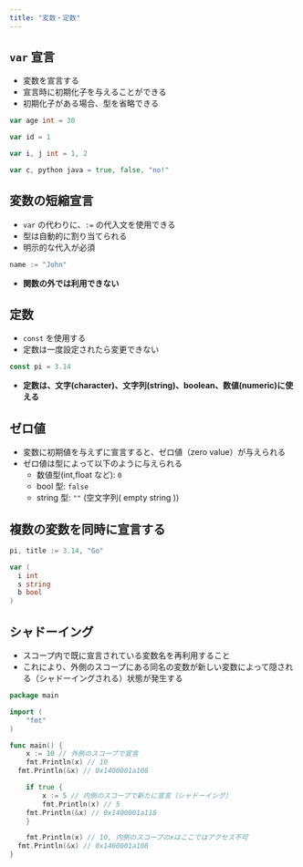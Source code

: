 ```yaml
---
title: "変数・定数"
---
```


## `var` 宣言

- 変数を宣言する
- 宣言時に初期化子を与えることができる
- 初期化子がある場合、型を省略できる

```go
var age int = 30

var id = 1

var i, j int = 1, 2

var c, python java = true, false, "no!"
```

## 変数の短縮宣言

- `var` の代わりに、`:=` の代入文を使用できる
- 型は自動的に割り当てられる
- 明示的な代入が必須

```go
name := "John"
```

- **関数の外では利用できない**

## 定数

- `const` を使用する
- 定数は一度設定されたら変更できない

```go
const pi = 3.14
```

- **定数は、文字(character)、文字列(string)、boolean、数値(numeric)に使える**

## ゼロ値

- 変数に初期値を与えずに宣言すると、ゼロ値（zero value）が与えられる
- ゼロ値は型によって以下のように与えられる
  - 数値型(int,float など): `0`
  - bool 型: `false`
  - string 型: `""` (空文字列( empty string ))

## 複数の変数を同時に宣言する

```go
pi, title := 3.14, "Go"
```

```go
var (
  i int
  s string
  b bool
)
```

## シャドーイング

- スコープ内で既に宣言されている変数名を再利用すること
- これにより、外側のスコープにある同名の変数が新しい変数によって隠される（シャドーイングされる）状態が発生する

```go
package main

import (
	"fmt"
)

func main() {
	x := 10 // 外側のスコープで宣言
	fmt.Println(x) // 10
  fmt.Println(&x) // 0x1400001a108

	if true {
		x := 5 // 内側のスコープで新たに宣言（シャドーイング）
		fmt.Println(x) // 5
    fmt.Println(&x) // 0x1400001a118
	}

	fmt.Println(x) // 10, 内側のスコープのxはここではアクセス不可
  fmt.Println(&x) // 0x1400001a108
}
```
